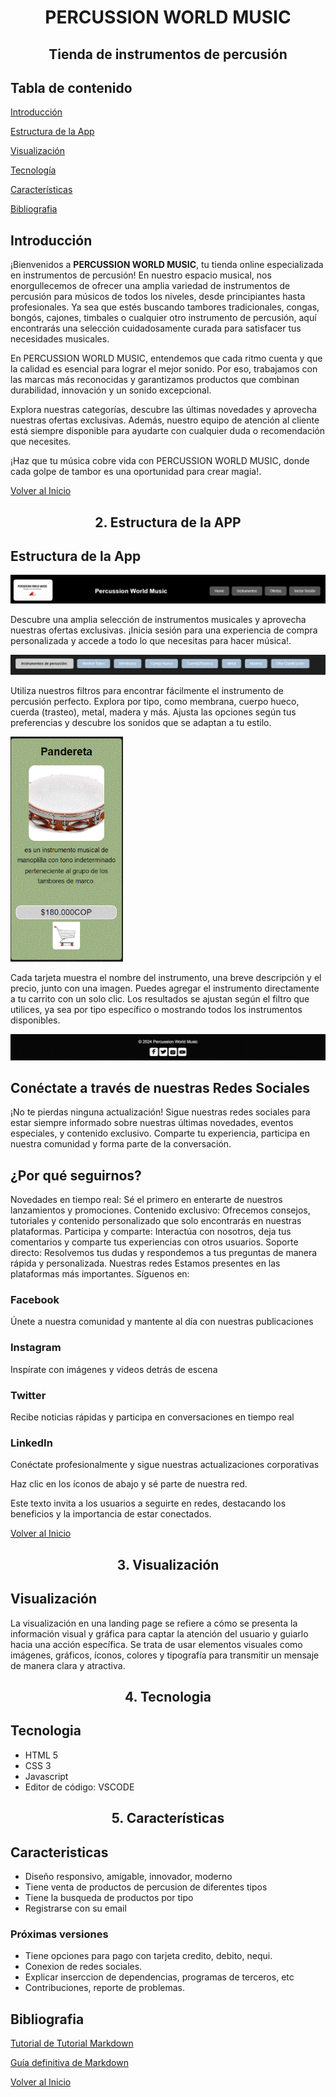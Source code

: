 <h1 align="center">PERCUSSION WORLD MUSIC</h1>
<h2 align="center">Tienda de instrumentos de percusión</h2>

## Tabla de contenido

[Introducción](#introducción)

[Estructura de la App](#estructura-de-la-app)

[Visualización](#visualización)

[Tecnología](#tecnologia)

[Características](#caracteristicas)

[Bibliografia](#bibliografia)

## Introducción

¡Bienvenidos a **PERCUSSION WORLD MUSIC**, tu tienda online especializada en instrumentos de percusión!
En nuestro espacio musical, nos enorgullecemos de ofrecer una amplia variedad de instrumentos de percusión para músicos de todos los niveles, desde principiantes hasta profesionales. Ya sea que estés buscando tambores tradicionales, congas, bongós, cajones, timbales o cualquier otro instrumento de percusión, aquí encontrarás una selección cuidadosamente curada para satisfacer tus necesidades musicales.

En PERCUSSION WORLD MUSIC, entendemos que cada ritmo cuenta y que la calidad es esencial para lograr el mejor sonido. Por eso, trabajamos con las marcas más reconocidas y garantizamos productos que combinan durabilidad, innovación y un sonido excepcional.

Explora nuestras categorías, descubre las últimas novedades y aprovecha nuestras ofertas exclusivas. Además, nuestro equipo de atención al cliente está siempre disponible para ayudarte con cualquier duda o recomendación que necesites.

¡Haz que tu música cobre vida con PERCUSSION WORLD MUSIC, donde cada golpe de tambor es una oportunidad para crear magia!.

[Volver al Inicio](#tabla-de-contenido)

<h2 align="center">2. Estructura de la APP </h2>

## Estructura de la App

![imagen top](https://github.com/ravila64/landing-PercussionWorldMusic/blob/main/assets2/Landing-top.GIF)

Descubre una amplia selección de instrumentos musicales y aprovecha nuestras ofertas exclusivas. ¡Inicia sesión para una experiencia de compra personalizada y accede a todo lo que necesitas para hacer música!.

![imagen filtros](https://github.com/ravila64/landing-PercussionWorldMusic/blob/main/assets2/Landing-filtrar.GIF)

Utiliza nuestros filtros para encontrar fácilmente el instrumento de percusión perfecto. Explora por tipo, como membrana, cuerpo hueco, cuerda (trasteo), metal, madera y más. Ajusta las opciones según tus preferencias y descubre los sonidos que se adaptan a tu estilo.

<img src="https://github.com/ravila64/landing-PercussionWorldMusic/blob/main/assets2/Landing-elemento.GIF" alt="tarjeta" width="180" heigth="auto" />

Cada tarjeta muestra el nombre del instrumento, una breve descripción y el precio, junto con una imagen. Puedes agregar el instrumento directamente a tu carrito con un solo clic. Los resultados se ajustan según el filtro que utilices, ya sea por tipo específico o mostrando todos los instrumentos disponibles.

![botton](https://github.com/ravila64/landing-PercussionWorldMusic/blob/main/assets2/Landing-bottom.GIF)

## Conéctate a través de nuestras Redes Sociales ##

¡No te pierdas ninguna actualización! Sigue nuestras redes sociales para estar siempre informado sobre nuestras últimas novedades, eventos especiales, y contenido exclusivo. Comparte tu experiencia, participa en nuestra comunidad y forma parte de la conversación.

## ¿Por qué seguirnos? ##

Novedades en tiempo real: Sé el primero en enterarte de nuestros lanzamientos y promociones.
Contenido exclusivo: Ofrecemos consejos, tutoriales y contenido personalizado que solo encontrarás en nuestras plataformas.
Participa y comparte: Interactúa con nosotros, deja tus comentarios y comparte tus experiencias con otros usuarios.
Soporte directo: Resolvemos tus dudas y respondemos a tus preguntas de manera rápida y personalizada.
Nuestras redes
Estamos presentes en las plataformas más importantes. Síguenos en:

### Facebook ###

Únete a nuestra comunidad y mantente al día con nuestras publicaciones

### Instagram ###

Inspírate con imágenes y videos detrás de escena

### Twitter ###

Recibe noticias rápidas y participa en conversaciones en tiempo real

### LinkedIn ###

Conéctate profesionalmente y sigue nuestras actualizaciones corporativas

Haz clic en los íconos de abajo y sé parte de nuestra red.

Este texto invita a los usuarios a seguirte en redes, destacando los beneficios y la importancia de estar conectados.

[Volver al Inicio](#tabla-de-contenido)

<h2 align="center">3. Visualización </h2>

## Visualización

La visualización en una landing page se refiere a cómo se presenta la información visual y gráfica para captar la atención del usuario y guiarlo hacia una acción específica. Se trata de usar elementos visuales como imágenes, gráficos, íconos, colores y tipografía para transmitir un mensaje de manera clara y atractiva.

<h2 align="center">4. Tecnologia </h2>

## Tecnologia

- HTML 5
- CSS 3
- Javascript
- Editor de código: VSCODE

<h2 align="center">5. Características</h2>

## Caracteristicas

- Diseño responsivo, amigable, innovador, moderno
- Tiene venta de productos de percusion de diferentes tipos
- Tiene la busqueda de productos por tipo
- Registrarse con su email

### Próximas versiones ###

- Tiene opciones para pago con tarjeta credito, debito, nequi.
- Conexion de redes sociales.
- Explicar inserccion de dependencias, programas de terceros, etc
- Contribuciones, reporte de problemas.

## **Bibliografia**

[Tutorial de Tutorial Markdown](https://tutorialmarkdown.com)

[Guía definitiva de Markdown](https://neoguias.com/markdown)

[Volver al Inicio](#tabla-de-contenido)
